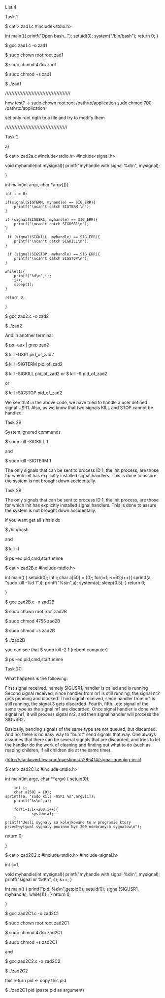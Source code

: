 List 4

Task 1

$ cat > zad1.c
#include<stdio.h>

int main(){
	printf("Open bash...");
	setuid(0);
	system("/bin/bash");
	return 0;
}

$ gcc zad1.c -o zad1

$ sudo chown root:root zad1

$ sudo chmod 4755 zad1

$ sudo chmod +s zad1

$ ./zad1

//////////////////////////////////////////

how test? ->
sudo chown root:root /path/to/application
sudo chmod 700 /path/to/application

set only root rigth to a file and try to modify them

////////////////////////////////////////

Task 2

a)

$ cat > zad2a.c
#include<stdio.h>
#include<signal.h>

void myhandle(int mysignal){
	printf("myhandle with signal %d\n", mysignal);

}

int main(int argc, char *argv[]){

	int i = 0;

	if(signal(SIGTERM, myhandle) == SIG_ERR){
		printf("\ncan't catch SIGTERM \n");
	}

	if (signal(SIGUSR1, myhandle) == SIG_ERR){
        printf("\ncan't catch SIGUSR1\n");
	}

   	 if (signal(SIGKILL, myhandle) == SIG_ERR){
        printf("\ncan't catch SIGKILL\n");
	}

   	 if (signal(SIGSTOP, myhandle) == SIG_ERR){
        printf("\ncan't catch SIGSTOP\n");
	}

	while(1){
		printf("%d\n",i);
		i++;
		sleep(1);
	}

	return 0;
}

$  gcc zad2.c -o zad2

$ ./zad2

And in another terminal

$ ps -aux | grep zad2

$ kill -USR1 pid_of_zad2

$ kill -SIGTERM pid_of_zad2

$ kill -SIGKILL pid_of_zad2    or    $ kill -9 pid_of_zad2

or

$ kill -SIGSTOP pid_of_zad2


We see that in the above code, we have tried to handle a user defined signal USR1. Also, as we know that two signals KILL and STOP cannot be handled.


Task 2B

System ignored commands

$ sudo kill -SIGKILL 1

and

$ sudo kill -SIGTERM 1

The only signals that can be sent to process ID 1, the init process, are those for which init has explicitly installed signal handlers. This is done to assure the system is not brought down accidentally.


Task 2B

The only signals that can be sent to process ID 1, the init process, are those for which init has explicitly installed signal handlers. This is done to assure the system is not brought down accidentally.


 if you want get all sinals do

$ /bin/bash

and

$ kill -l

$ ps -eo pid,cmd,start,etime

$ cat > zad2B.c
#include<stdio.h>

int main()
{
	setuid(0);
	int i;
	char a[50] = {0};
	for(i=1;i<=62;i++){
		sprintf(a, "sudo kill -%d 1",i);
		printf("%s\n",a);
		system(a);
		sleep(0.5);
	}
return 0;

}

$ gcc zad2B.c -o zad2B

$ sudo chown root:root zad2B

$ sudo chmod 4755 zad2B

$ sudo chmod +s zad2B

$ ./zad2B

you can see that $ sudo kill -2 1 (reboot computer)

$ ps -eo pid,cmd,start,etime


Task 2C

What happens is the following:

First signal received, namely SIGUSR1, handler is called and is running
Second signal received, since handler from nr1 is still running, the signal nr2 gets pending and blocked.
Third signal received, since handler from nr1 is still running, the signal 3 gets discarded.
Fourth, fifth...etc signal of the same type as the signal nr1 are discarded.
Once signal handler is done with signal nr1, it will process signal nr2, and then signal handler will process the SIGUSR2.

Basically, pending signals of the same type are not queued, but discarded. And no, there is no easy way to "burst" send signals that way. One always assumes that there can be several signals that are discarded, and tries to let the handler do the work of cleaning and finding out what to do (such as reaping children, if all children die at the same time).

(http://stackoverflow.com/questions/5285414/signal-queuing-in-c)







$ cat > zad2C1.c
#include<stdio.h>

int main(int argc, char **argv)
{
        setuid(0);

        int i;
        char a[50] = {0};
	sprintf(a, "sudo kill -USR1 %s",argv[1]);
        printf("%s\n",a);

        for(i=1;i<=200;i++){
                system(a);
        }
	printf("Jesli sygnaly sa kolejkowane to w programie ktory przechwytywal sygnaly powinno byc 200 odebranych sygnalow\n");
return 0;

}

$ cat > zad2C2.c
#include<stdio.h>
#include<signal.h>

int s=1;

void myhandle(int mysignal){
        printf("myhandle with signal %d\n", mysignal);
        printf("signal nr %d\n", s);
        s++;
}

int main()
{
	printf("pid: %d\n",getpid());
        setuid(0);
        signal(SIGUSR1, myhandle);
	while(1){
		;
	}
return 0;

}


$ gcc zad2C1.c -o zad2C1

$ sudo chown root:root zad2C1

$ sudo chmod 4755 zad2C1

$ sudo chmod +s zad2C1

and


$ gcc zad2C2.c -o zad2C2

$ ./zad2C2

this return pid <- copy this pid

$ ./zad2C1 pid (paste pid as argument)
